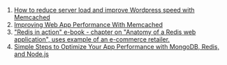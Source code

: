 1. [How to reduce server load and improve Wordpress speed with Memcached](https://www.plesk.com/blog/product-technology/reduce-server-load-with-memcached/)
2. [Improving Web App Performance With Memcached](https://davidwalsh.name/memcached-intro)
3. ["Redis in action" e-book - chapter on "Anatomy of a Redis web application", uses example of an e-commerce retailer.](https://redislabs.com/ebook/part-1-getting-started/chapter-2-anatomy-of-a-redis-web-application/)
4. [Simple Steps to Optimize Your App Performance with MongoDB, Redis, and Node.js](https://hackernoon.com/simple-steps-to-optimize-your-app-performance-5700d8b58f58)

